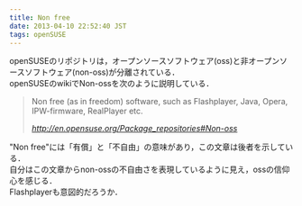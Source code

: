 ```yaml
---
title: Non free
date: 2013-04-10 22:52:40 JST
tags: openSUSE
---
```


openSUSEのリポジトリは，オープンソースソフトウェア\(oss\)と非オープンソースソフトウェア\(non\-oss\)が分離されている．  
openSUSEのwikiでNon\-ossを次のように説明している．

> Non free \(as in freedom\) software, such as Flashplayer, Java, Opera, IPW\-firmware, RealPlayer etc\.
> 
> <cite>[http://en\.opensuse\.org/Package\_repositories\#Non\-oss](http://en.opensuse.org/Package_repositories#Non-oss)</cite>

"Non free"には「有償」と「不自由」の意味があり，この文章は後者を示している．  
自分はこの文章からnon\-ossの不自由さを表現しているように見え，ossの信仰心を感じる．  
Flashplayerも意図的だろうか．

